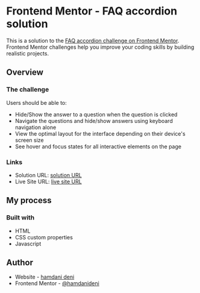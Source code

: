 # Frontend Mentor - FAQ accordion solution

This is a solution to the [FAQ accordion challenge on Frontend Mentor](https://www.frontendmentor.io/challenges/faq-accordion-wyfFdeBwBz). Frontend Mentor challenges help you improve your coding skills by building realistic projects.

## Overview

### The challenge

Users should be able to:

- Hide/Show the answer to a question when the question is clicked
- Navigate the questions and hide/show answers using keyboard navigation alone
- View the optimal layout for the interface depending on their device's screen size
- See hover and focus states for all interactive elements on the page

### Links

- Solution URL: [solution URL](https://github.com/hamdanideni/femc-faq-accordion)
- Live Site URL: [live site URL](https://hamdanideni.github.io/femc-faq-accordion/)

## My process

### Built with

- HTML
- CSS custom properties
- Javascript

## Author

- Website - [hamdani deni](https://hamdanideni.github.io/)
- Frontend Mentor - [@hamdanideni](https://www.frontendmentor.io/profile/hamdanideni)
